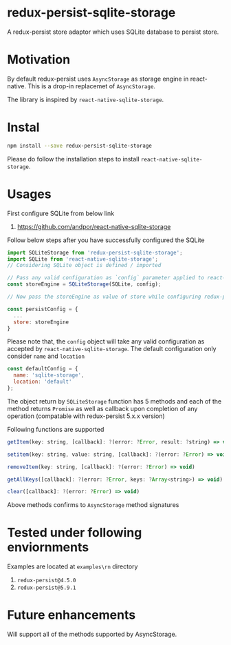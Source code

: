 # redux-persist-sqlite-storage

A redux-persist store adaptor which uses SQLite database to persist store.

# Motivation

By default redux-persist uses `AsyncStorage` as storage engine in react-native. This is a drop-in replacemet of `AsyncStorage`.

The library is inspired by `react-native-sqlite-storage`.

# Instal
```bash
npm install --save redux-persist-sqlite-storage
```

Please do follow the installation steps to install `react-native-sqlite-storage`.

# Usages
First configure SQLite from below link
1. https://github.com/andpor/react-native-sqlite-storage

Follow below steps after you have successfully configured the SQLite

```Javascript
import SQLiteStorage from 'redux-persist-sqlite-storage';
import SQLite from 'react-native-sqlite-storage';
// Considering SQLite object is defined / imported

// Pass any valid configuration as `config` parameter applied to react-native-sqlite-storage as per above link
const storeEngine = SQLiteStorage(SQLite, config);

// Now pass the storeEngine as value of store while configuring redux-persist

const persistConfig = {
  ...
  store: storeEngine
}

```

Please note that, the `config` object will take any valid configuration as accepted by `react-native-sqlite-storage`.
The default configuration only consider `name` and `location`

```Javascript
const defaultConfig = {
  name: 'sqlite-storage',
  location: 'default'
};
```

The object return by `SQLiteStorage` function has 5 methods and each of the method returns `Promise` as well as callback upon completion of any operation (compatable with redux-persist 5.x.x version)

Following functions are supported

```Javascript
getItem(key: string, [callback]: ?(error: ?Error, result: ?string) => void)
```
```Javascript
setitem(key: string, value: string, [callback]: ?(error: ?Error) => void)
```
```Javascript
removeItem(key: string, [callback]: ?(error: ?Error) => void)
```
```Javascript
getAllKeys([callback]: ?(error: ?Error, keys: ?Array<string>) => void)
```
```Javascript
clear([callback]: ?(error: ?Error) => void)
```

Above methods confirms to `AsyncStorage` method signatures

# Tested under following enviornments
Examples are located at `examples\rn` directory

1. `redux-persist@4.5.0`
2. `redux-persist@5.9.1`

# Future enhancements
Will support all of the methods supported by AsyncStorage.

